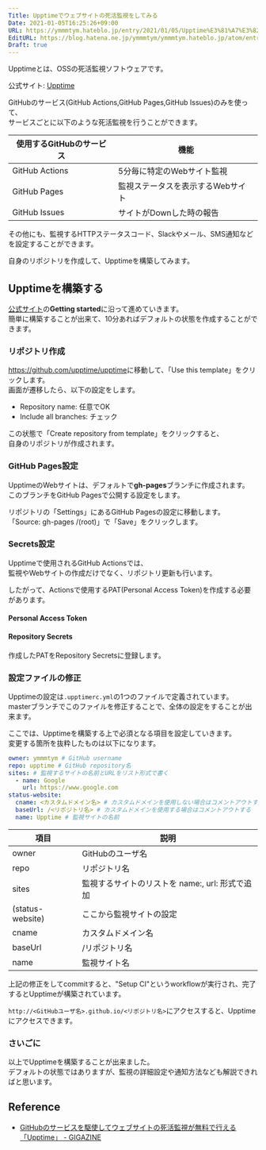 ```yaml
---
Title: Upptimeでウェブサイトの死活監視をしてみる
Date: 2021-01-05T16:25:26+09:00
URL: https://ymmmtym.hateblo.jp/entry/2021/01/05/Upptime%E3%81%A7%E3%82%A6%E3%82%A7%E3%83%96%E3%82%B5%E3%82%A4%E3%83%88%E3%81%AE%E6%AD%BB%E6%B4%BB%E7%9B%A3%E8%A6%96%E3%82%92%E3%81%97%E3%81%A6%E3%81%BF%E3%82%8B
EditURL: https://blog.hatena.ne.jp/ymmmtym/ymmmtym.hateblo.jp/atom/entry/26006613674493873
Draft: true
---
```


Upptimeとは、OSSの死活監視ソフトウェアです。

公式サイト: [Upptime](https://upptime.js.org/)

GitHubのサービス(GitHub Actions,GitHub Pages,GitHub Issues)のみを使って、  
サービスごとに以下のような死活監視を行うことができます。

| 使用するGitHubのサービス | 機能                 |
| --------------- | ------------------ |
| GitHub Actions  | 5分毎に特定のWebサイト監視    |
| GitHub Pages    | 監視ステータスを表示するWebサイト |
| GitHub Issues   | サイトがDownした時の報告     |

その他にも、監視するHTTPステータスコード、Slackやメール、SMS通知などを設定することができます。

自身のリポジトリを作成して、Upptimeを構築してみます。

## Upptimeを構築する

[公式サイト](https://upptime.js.org/)の**Getting started**に沿って進めていきます。  
簡単に構築することが出来て、10分あればデフォルトの状態を作成することができます。

### リポジトリ作成

<https://github.com/upptime/upptime>に移動して、「Use this template」をクリックします。  
画面が遷移したら、以下の設定をします。

- Repository name: 任意でOK
- Include all branches: チェック

この状態で「Create repository from template」をクリックすると、  
自身のリポジトリが作成されます。

### GitHub Pages設定

UpptimeのWebサイトは、デフォルトで**gh-pages**ブランチに作成されます。  
このブランチをGitHub Pagesで公開する設定をします。

リポジトリの「Settings」にあるGitHub Pagesの設定に移動します。  
「Source: gh-pages /(root)」で「Save」をクリックします。

### Secrets設定

Upptimeで使用されるGitHub Actionsでは、  
監視やWebサイトの作成だけでなく、リポジトリ更新も行います。

したがって、Actionsで使用するPAT(Personal Access Token)を作成する必要があります。

#### Personal Access Token

#### Repository Secrets

作成したPATをRepository Secretsに登録します。

### 設定ファイルの修正

Upptimeの設定は`.upptimerc.yml`の1つのファイルで定義されています。  
masterブランチでこのファイルを修正することで、全体の設定をすることが出来ます。

ここでは、Upptimeを構築する上で必須となる項目を設定していきます。  
変更する箇所を抜粋したものは以下になります。

```yaml:.upptimerc.yml
owner: ymmmtym # GitHub username
repo: upptime # GitHub repository名
sites: # 監視するサイトの名前とURLをリスト形式で書く
  - name: Google
    url: https://www.google.com
status-website:
  cname: <カスタムドメイン名> # カスタムドメインを使用しない場合はコメントアウトする
  baseUrl: /<リポジトリ名> # カスタムドメインを使用する場合はコメントアウトする
  name: Upptime # 監視サイトの名前
```

| 項目               | 説明                             |
| ---------------- | ------------------------------ |
| owner            | GitHubのユーザ名                    |
| repo             | リポジトリ名                         |
| sites            | 監視するサイトのリストを name:, url: 形式で追加 |
| (status-website) | ここから監視サイトの設定                 |
| cname            | カスタムドメイン名                      |
| baseUrl          | /リポジトリ名                        |
| name             | 監視サイト名                         |

上記の修正をしてcommitすると、"Setup CI"というworkflowが実行され、完了するとUpptimeが構築されています。

`http://<GitHubユーザ名>.github.io/<リポジトリ名>`にアクセスすると、Upptimeにアクセスできます。

### さいごに

以上でUpptimeを構築することが出来ました。  
デフォルトの状態ではありますが、監視の詳細設定や通知方法なども解説できればと思います。

## Reference

- [GitHubのサービスを駆使してウェブサイトの死活監視が無料で行える「Upptime」 - GIGAZINE](https://gigazine.net/news/20210104-upptime/)
